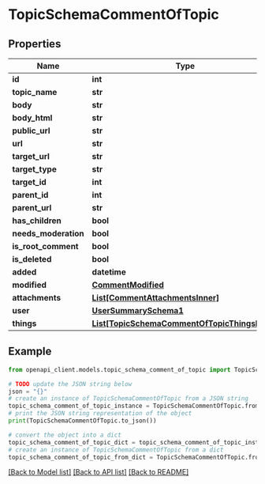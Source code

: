 # TopicSchemaCommentOfTopic


## Properties

Name | Type | Description | Notes
------------ | ------------- | ------------- | -------------
**id** | **int** |  | [optional] 
**topic_name** | **str** |  | [optional] 
**body** | **str** |  | [optional] 
**body_html** | **str** |  | [optional] 
**public_url** | **str** |  | [optional] 
**url** | **str** |  | [optional] 
**target_url** | **str** |  | [optional] 
**target_type** | **str** |  | [optional] 
**target_id** | **int** |  | [optional] 
**parent_id** | **int** |  | [optional] 
**parent_url** | **str** |  | [optional] 
**has_children** | **bool** |  | [optional] 
**needs_moderation** | **bool** |  | [optional] 
**is_root_comment** | **bool** |  | [optional] 
**is_deleted** | **bool** |  | [optional] 
**added** | **datetime** |  | [optional] 
**modified** | [**CommentModified**](CommentModified.md) |  | [optional] 
**attachments** | [**List[CommentAttachmentsInner]**](CommentAttachmentsInner.md) |  | [optional] 
**user** | [**UserSummarySchema1**](UserSummarySchema1.md) |  | [optional] 
**things** | [**List[TopicSchemaCommentOfTopicThingsInner]**](TopicSchemaCommentOfTopicThingsInner.md) |  | [optional] 

## Example

```python
from openapi_client.models.topic_schema_comment_of_topic import TopicSchemaCommentOfTopic

# TODO update the JSON string below
json = "{}"
# create an instance of TopicSchemaCommentOfTopic from a JSON string
topic_schema_comment_of_topic_instance = TopicSchemaCommentOfTopic.from_json(json)
# print the JSON string representation of the object
print(TopicSchemaCommentOfTopic.to_json())

# convert the object into a dict
topic_schema_comment_of_topic_dict = topic_schema_comment_of_topic_instance.to_dict()
# create an instance of TopicSchemaCommentOfTopic from a dict
topic_schema_comment_of_topic_from_dict = TopicSchemaCommentOfTopic.from_dict(topic_schema_comment_of_topic_dict)
```
[[Back to Model list]](../README.md#documentation-for-models) [[Back to API list]](../README.md#documentation-for-api-endpoints) [[Back to README]](../README.md)


